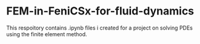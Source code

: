 # FEM-in-FeniCSx-for-fluid-dynamics
This respoitory contains .ipynb files i created for a project on solving PDEs using the finite element method. 
